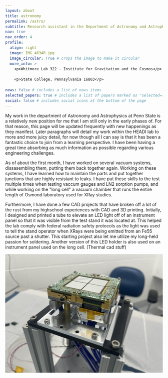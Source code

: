 ```yaml
---
layout: about
title: astronomy
permalink: /astro/
subtitle: Research assistant in the Department of Astronomy and Astrophysics
nav: true
nav_order: 4
profile:
  align: right
  image: IMG_4634R.jpg
  image_circular: True # crops the image to make it circular
  more_info: >
    <p>Whitmore Lab 322 - Institute for Gravitation and the Cosmos</p>
    
    <p>State College, Pennsylvania 16803</p>

news: false # includes a list of news items
selected_papers: true # includes a list of papers marked as "selected={true}"
social: false # includes social icons at the bottom of the page
---
```

My work in the department of Astronomy and Astrophysics at Penn State is a relatively new position for me that I am still only in the early phases of. For that reason, this page will be updated frequently with new happenings as they manifest. Later paragraphs will detail my work within the HEADI lab to more and more juicy detail, for now though all I can say is that it has been a fantastic choice to join from a learning perspective. I have been having a great time absorbing as much information as possible regarding various engineering challenges.

As of about the first month, I have worked on several vacuum systems, dissasembling them, putting them back together again. Working on these systems, I have learned how to maintain the parts and put together junctions that are highly resistant to leaks. I have put these skills to the test multiple times when testing vaccum gauges and LN2 sorption pumps, and while working on the "long cell" a vacuum chamber that runs the entire length of Osmond laboratory used for XRay studies.

Furthermore, I have done a few CAD projects that have broken off a lot of the rust from my highschool experiences with CAD and 3D printing. Initially, I designed and printed a tube to elevate an LED light off of an instrument panel so that it was visible from the test stand it was located at. This helped the lab comply with federal radiation safety protocols as the light was used to tell the stand operator when XRays were being emitted from an Fe55 source past a shutter. This starting project also let me utilize my long-held passion for soldering. Another version of this LED holder is also used on an instrument panel used on the long cell. (Thermal cad stuff)

<img title="BlackCAT Focal Plane" alt="Alt text" src="/assets/img/IMG_4623.jpeg" style="max-width:100%; height:auto; width:550px;">
